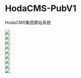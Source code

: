 # HodaCMS-PubV1
HodaCMS集团建站系统

![](https://raw.githubusercontent.com/lz9168/HodaCMS-PubV1/master/res/snaps/article-new.png)  
![](https://raw.githubusercontent.com/lz9168/HodaCMS-PubV1/master/res/snaps/articles.png)  
![](https://raw.githubusercontent.com/lz9168/HodaCMS-PubV1/master/res/snaps/feedback.png)  
![](https://raw.githubusercontent.com/lz9168/HodaCMS-PubV1/master/res/snaps/files-manage.png)  
![](https://raw.githubusercontent.com/lz9168/HodaCMS-PubV1/master/res/snaps/files-manage-th.png)  
![](https://raw.githubusercontent.com/lz9168/HodaCMS-PubV1/master/res/snaps/sys-category.png)  
![](https://raw.githubusercontent.com/lz9168/HodaCMS-PubV1/master/res/snaps/sys-channel.png)  
![](https://raw.githubusercontent.com/lz9168/HodaCMS-PubV1/master/res/snaps/sysconfig.png)  
![](https://raw.githubusercontent.com/lz9168/HodaCMS-PubV1/master/res/snaps/sys-templates.png)  
